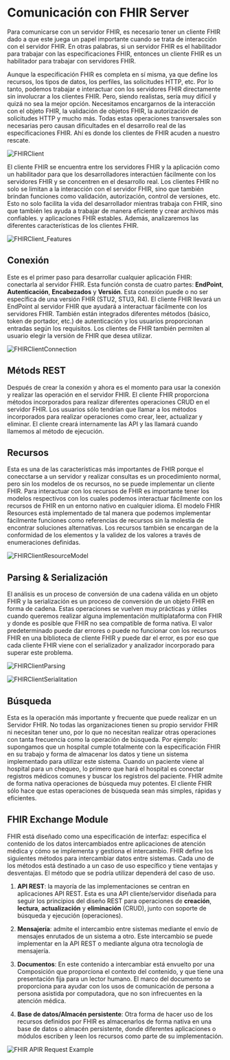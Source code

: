 # Comunicación con FHIR Server

Para comunicarse con un servidor FHIR, es necesario tener un cliente FHIR dado a que este juega un papel importante cuando se trata de interacción con el servidor FHIR. En otras palabras, si un servidor FHIR es el habilitador para trabajar con las especificaciones FHIR, entonces un cliente FHIR es un habilitador para trabajar con servidores FHIR.

Aunque la especificación FHIR es completa en sí misma, ya que define los recursos, los tipos de datos, los perfiles, las solicitudes HTTP, etc. Por lo tanto, podemos trabajar e interactuar con los servidores FHIR directamente sin involucrar a los clientes FHIR. Pero, siendo realistas, sería muy difícil y quizá no sea la mejor opción. Necesitamos encargarnos de la interacción con el objeto FHIR, la validación de objetos FHIR, la autorización de solicitudes HTTP y mucho más. Todas estas operaciones transversales son necesarias pero causan dificultades en el desarrollo real de las especificaciones FHIR. Ahí es donde los clientes de FHIR acuden a nuestro rescate.

![FHIRClient](./resources/FHIRClient.webp "FHIRClient")

El cliente FHIR se encuentra entre los servidores FHIR y la aplicación como un habilitador para que los desarrolladores interactúen fácilmente con los servidores FHIR y se concentren en el desarrollo real. Los clientes FHIR no solo se limitan a la interacción con el servidor FHIR, sino que también brindan funciones como validación, autorización, control de versiones, etc. Esto no solo facilita la vida del desarrollador mientras trabaja con FHIR, sino que también les ayuda a trabajar de manera eficiente y crear archivos más confiables. y aplicaciones FHIR estables. Además, analizaremos las diferentes características de los clientes FHIR.

![FHIRClient_Features](./resources/FHIRClient_Features.webp "FHIRClient_Features")

## Conexión

Este es el primer paso para desarrollar cualquier aplicación FHIR: conectarla al servidor FHIR. Esta función consta de cuatro partes: **EndPoint**, **Autenticación**, **Encabezados** y **Versión**. Esta conexión puede o no ser específica de una versión FHIR (STU2, STU3, R4). El cliente FHIR llevará un EndPoint al servidor FHIR que ayudará a interactuar fácilmente con los servidores FHIR. También están integrados diferentes métodos (básico, token de portador, etc.) de autenticación y los usuarios proporcionan entradas según los requisitos. Los clientes de FHIR también permiten al usuario elegir la versión de FHIR que desea utilizar.

![FHIRClientConnection](./resources/FHIRClientConnection.webp "FHIRClientConnection")

## Métods REST

Después de crear la conexión y ahora es el momento para usar la conexión y realizar las operación en el servidor FHIR. El cliente FHIR proporciona métodos incorporados para realizar diferentes operaciones CRUD en el servidor FHIR. Los usuarios sólo tendrían que llamar a los métodos incorporados para realizar operaciones como crear, leer, actualizar y eliminar. El cliente creará internamente las API y las llamará cuando llamemos al método de ejecución.

## Recursos

Esta es una de las características más importantes de FHIR porque el conecctarse a un servidor y realizar consultas es un procedimiento normal, pero sin los modelos de os recursos, no se puede implementar un cliente FHIR. Para interactuar con los recursos de FHIR es importante tener los modelos respectivos con los cuales podemos interactuar fácilmente con los recursos de FHIR en un entorno nativo en cualquier idioma. El modelo FHIR Resources está implementado de tal manera que podemos implementar fácilmente funciones como referencias de recursos sin la molestia de encontrar soluciones alternativas. Los recursos también se encargan de la conformidad de los elementos y la validez de los valores a través de enumeraciones definidas.

![FHIRClientResourceModel](./resources/FHIRClientResourceModel.webp "FHIRClientResourceModel")


## Parsing & Serialización

El análisis es un proceso de conversión de una cadena válida en un objeto FHIR y la serialización es un proceso de conversión de un objeto FHIR en forma de cadena. Estas operaciones se vuelven muy prácticas y útiles cuando queremos realizar alguna implementación multiplataforma con FHIR y donde es posible que FHIR no sea compatible de forma nativa. El valor predeterminado puede dar errores o puede no funcionar con los recursos FHIR en una biblioteca de cliente FHIR y puede dar el error, es por eso que cada cliente FHIR viene con el serializador y analizador incorporado para superar este problema.

![FHIRClientParsing](./resources/FHIRClientParsing.webp "FHIRClientParsing")

![FHIRClientSerialitation](./resources/FHIRClientSerialitation.webp "FHIRClientSerialitation")

## Búsqueda

Esta es la operación más importante y frecuente que puede realizar en un Servidor FHIR. No todas las organizaciones tienen su propio servidor FHIR ni necesitan tener uno, por lo que no necesitan realizar otras operaciones con tanta frecuencia como la operación de búsqueda. Por ejemplo: supongamos que un hospital cumple totalmente con la especificación FHIR en su trabajo y forma de almacenar los datos y tiene un sistema implementado para utilizar este sistema. Cuando un paciente viene al hospital para un chequeo, lo primero que hará el hospital es conectar registros médicos comunes y buscar los registros del paciente. FHIR admite de forma nativa operaciones de búsqueda muy potentes. El cliente FHIR sólo hace que estas operaciones de búsqueda sean más simples, rápidas y eficientes.




## FHIR Exchange Module

FHIR está diseñado como una especificación de interfaz: especifica el contenido de los datos intercambiados entre aplicaciones de atención médica y cómo se implementa y gestiona el intercambio. FHIR define los siguientes métodos para intercambiar datos entre sistemas. Cada uno de los métodos está destinado a un caso de uso específico y tiene ventajas y desventajas. El método que se podría utilizar dependerá del caso de uso.

1. **API REST**: la mayoría de las implementaciones se centran en aplicaciones API REST. Esta es una API cliente/servidor diseñada para seguir los principios del diseño REST para operaciones de **creación**, **lectura**, **actualización** y **eliminación** (CRUD), junto con soporte de búsqueda y ejecución (operaciones).

1. **Mensajería**: admite el intercambio entre sistemas mediante el envío de mensajes enrutados de un sistema a otro. Este intercambio se puede implementar en la API REST o mediante alguna otra tecnología de mensajería.

1. **Documentos**: En este contenido a intercambiar está envuelto por una Composición que proporciona el contexto del contenido, y que tiene una presentación fija para un lector humano. El marco del documento se proporciona para ayudar con los usos de comunicación de persona a persona asistida por computadora, que no son infrecuentes en la atención médica.

1. **Base de datos/Almacén persistente**: Otra forma de hacer uso de los recursos definidos por FHIR es almacenarlos de forma nativa en una base de datos o almacén persistente, donde diferentes aplicaciones o módulos escriben y leen los recursos como parte de su implementación.

![FHIR APIR Request Example](./resources/FHIR_Request_Example.webp "FHIR Request Example")